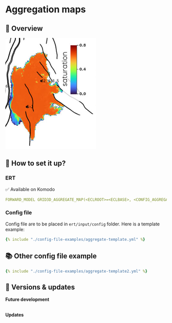 # Aggregation maps

## 🎯 Overview

![image alt ><](./img/agg-map.jpg)



## 📝 How to set it up?

### ERT

✅ Available on Komodo

```yaml
FORWARD_MODEL GRID3D_AGGREGATE_MAP(<ECLROOT>=<ECLBASE>, <CONFIG_AGGREGATE>=<CONFIG_PATH>/../input/config/grid3d_aggregate_map.yml)
```

### Config file

Config file are to be placed in `ert/input/config` folder. Here is a template example:

~~~ yaml title="grid3d_aggregate_map.yml"
{% include "./config-file-examples/aggregate-template.yml" %}
~~~


## 📚 Other config file example

~~~ yaml title="Example 1"
{% include "./config-file-examples/aggregate-template2.yml" %}
~~~


## 🔧 Versions & updates

**Future development**
<br />
<br />

**Updates**
